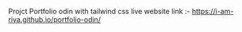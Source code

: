 Projct Portfolio odin with tailwind css
live website link :- https://i-am-riya.github.io/portfolio-odin/
